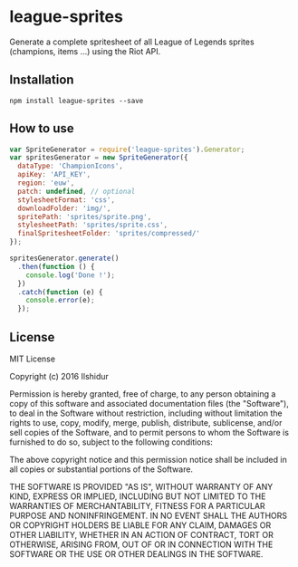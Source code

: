 # league-sprites
Generate a complete spritesheet of all League of Legends sprites (champions, items ...) using the Riot API.

## Installation

`npm install league-sprites --save`

## How to use

```javascript
var SpriteGenerator = require('league-sprites').Generator;
var spritesGenerator = new SpriteGenerator({
  dataType: 'ChampionIcons',
  apiKey: 'API_KEY',
  region: 'euw',
  patch: undefined, // optional
  stylesheetFormat: 'css',
  downloadFolder: 'img/',
  spritePath: 'sprites/sprite.png',
  stylesheetPath: 'sprites/sprite.css',
  finalSpritesheetFolder: 'sprites/compressed/'
});

spritesGenerator.generate()
  .then(function () {
    console.log('Done !');
  })
  .catch(function (e) {
    console.error(e);
  });
```

## License

MIT License

Copyright (c) 2016 Ilshidur

Permission is hereby granted, free of charge, to any person obtaining a copy
of this software and associated documentation files (the "Software"), to deal
in the Software without restriction, including without limitation the rights
to use, copy, modify, merge, publish, distribute, sublicense, and/or sell
copies of the Software, and to permit persons to whom the Software is
furnished to do so, subject to the following conditions:

The above copyright notice and this permission notice shall be included in all
copies or substantial portions of the Software.

THE SOFTWARE IS PROVIDED "AS IS", WITHOUT WARRANTY OF ANY KIND, EXPRESS OR
IMPLIED, INCLUDING BUT NOT LIMITED TO THE WARRANTIES OF MERCHANTABILITY,
FITNESS FOR A PARTICULAR PURPOSE AND NONINFRINGEMENT. IN NO EVENT SHALL THE
AUTHORS OR COPYRIGHT HOLDERS BE LIABLE FOR ANY CLAIM, DAMAGES OR OTHER
LIABILITY, WHETHER IN AN ACTION OF CONTRACT, TORT OR OTHERWISE, ARISING FROM,
OUT OF OR IN CONNECTION WITH THE SOFTWARE OR THE USE OR OTHER DEALINGS IN THE
SOFTWARE.
